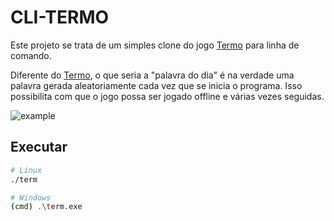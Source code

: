 # CLI-TERMO

Este projeto se trata de um simples clone do jogo [Termo](https://term.ooo) para linha de comando. 

Diferente do [Termo](https://term.ooo), o que seria a "palavra do dia" é na verdade uma palavra gerada aleatoriamente cada vez que se inicia o programa. Isso possibilita com que o jogo possa ser jogado offline e várias vezes seguidas.

![example](https://i.imgur.com/Ox06jHp.gif)

## Executar

```bash
# Linux
./term

# Windows
(cmd) .\term.exe
```
